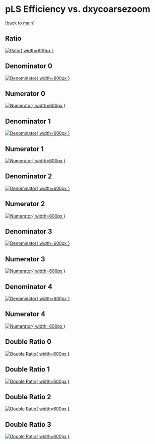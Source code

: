 # pLS Efficiency vs. dxycoarsezoom

[[back to main](./)]



## Ratio

[![Ratio](../mtv/var/pLS_base_0_-1_eff_dxycoarsezoom.png){ width=600px }](../mtv/var/pLS_base_0_-1_eff_dxycoarsezoom.pdf)

## Denominator 0

[![Denominator](../mtv/den/pLS_base_0_-1_eff_dxycoarsezoom_den0.png){ width=600px }](../mtv/den/pLS_base_0_-1_eff_dxycoarsezoom_den0.pdf)

## Numerator 0

[![Numerator](../mtv/num/pLS_base_0_-1_eff_dxycoarsezoom_num0.png){ width=600px }](../mtv/num/pLS_base_0_-1_eff_dxycoarsezoom_num0.pdf)

## Denominator 1

[![Denominator](../mtv/den/pLS_base_0_-1_eff_dxycoarsezoom_den1.png){ width=600px }](../mtv/den/pLS_base_0_-1_eff_dxycoarsezoom_den1.pdf)

## Numerator 1

[![Numerator](../mtv/num/pLS_base_0_-1_eff_dxycoarsezoom_num1.png){ width=600px }](../mtv/num/pLS_base_0_-1_eff_dxycoarsezoom_num1.pdf)

## Denominator 2

[![Denominator](../mtv/den/pLS_base_0_-1_eff_dxycoarsezoom_den2.png){ width=600px }](../mtv/den/pLS_base_0_-1_eff_dxycoarsezoom_den2.pdf)

## Numerator 2

[![Numerator](../mtv/num/pLS_base_0_-1_eff_dxycoarsezoom_num2.png){ width=600px }](../mtv/num/pLS_base_0_-1_eff_dxycoarsezoom_num2.pdf)

## Denominator 3

[![Denominator](../mtv/den/pLS_base_0_-1_eff_dxycoarsezoom_den3.png){ width=600px }](../mtv/den/pLS_base_0_-1_eff_dxycoarsezoom_den3.pdf)

## Numerator 3

[![Numerator](../mtv/num/pLS_base_0_-1_eff_dxycoarsezoom_num3.png){ width=600px }](../mtv/num/pLS_base_0_-1_eff_dxycoarsezoom_num3.pdf)

## Denominator 4

[![Denominator](../mtv/den/pLS_base_0_-1_eff_dxycoarsezoom_den4.png){ width=600px }](../mtv/den/pLS_base_0_-1_eff_dxycoarsezoom_den4.pdf)

## Numerator 4

[![Numerator](../mtv/num/pLS_base_0_-1_eff_dxycoarsezoom_num4.png){ width=600px }](../mtv/num/pLS_base_0_-1_eff_dxycoarsezoom_num4.pdf)

## Double Ratio 0

[![Double Ratio](../mtv/ratio/pLS_base_0_-1_eff_dxycoarsezoom_ratio0.png){ width=600px }](../mtv/ratio/pLS_base_0_-1_eff_dxycoarsezoom_ratio0.pdf)

## Double Ratio 1

[![Double Ratio](../mtv/ratio/pLS_base_0_-1_eff_dxycoarsezoom_ratio1.png){ width=600px }](../mtv/ratio/pLS_base_0_-1_eff_dxycoarsezoom_ratio1.pdf)

## Double Ratio 2

[![Double Ratio](../mtv/ratio/pLS_base_0_-1_eff_dxycoarsezoom_ratio2.png){ width=600px }](../mtv/ratio/pLS_base_0_-1_eff_dxycoarsezoom_ratio2.pdf)

## Double Ratio 3

[![Double Ratio](../mtv/ratio/pLS_base_0_-1_eff_dxycoarsezoom_ratio3.png){ width=600px }](../mtv/ratio/pLS_base_0_-1_eff_dxycoarsezoom_ratio3.pdf)

